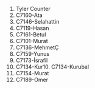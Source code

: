 1. Tyler Counter
2. C7160-Ata
3. C7146-Selahattin
4. C7119-Hasan
5. C7161-Betul
6. C7101-Murat
7. C7136-MehmetÇ
8. C7159-Yunus
9. C7173-İsrafil
10. C7134-Kur10. C7134-Kurubal
11. C7154-Murat
12. C7189-Omer
